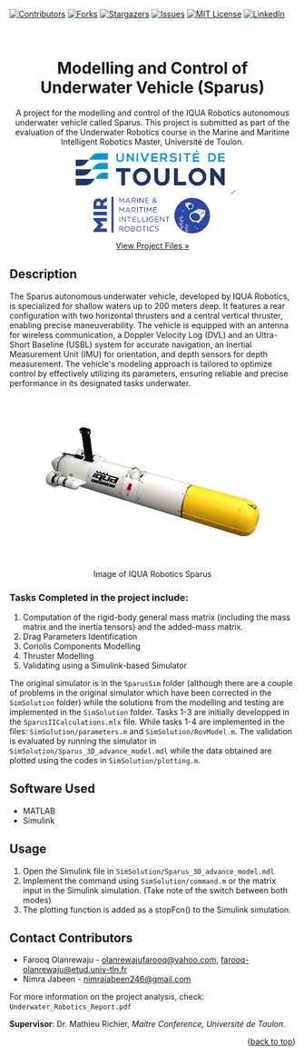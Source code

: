 <a name="readme-top"></a>

[![Contributors][contributors-shield]][contributors-url]
[![Forks][forks-shield]][forks-url]
[![Stargazers][stars-shield]][stars-url]
[![Issues][issues-shield]][issues-url]
[![MIT License][license-shield]][license-url]
[![LinkedIn][linkedin-shield]][linkedin-url]

<!-- PROJECT LOGO -->
<br />
<div align="center">
  <h1 align="center">Modelling and Control of Underwater Vehicle (Sparus)</h1>

  <p align="center">
    A project for the modelling and control of the IQUA Robotics autonomous underwater vehicle called Sparus. This project is submitted as part of the evaluation of the Underwater Robotics course in the Marine and Maritime Intelligent Robotics Master, Université de Toulon.
    <br />
    <a href="https://www.univ-tln.fr/">
      <img src="ReadME/utln-logo.png" alt="University of Toulon Logo" height="80">
    </a>
    .
    <a href="https://www.master-mir.eu/">
      <img src="ReadME/mir-logo.png" alt="MIR Logo" height="80">
    </a>
    <br />
    <a href="https://github.com/olanrewajufarooq/MIRUnderwaterRobotics">View Project Files »</a>
    <br />
  </p>
</div>

## Description

The Sparus autonomous underwater vehicle, developed by IQUA Robotics, is specialized for shallow waters up to 200 meters deep. It features a rear configuration with two horizontal thrusters and a central vertical thruster, enabling precise maneuverability. The vehicle is equipped with an antenna for wireless communication, a Doppler Velocity Log (DVL) and an Ultra-Short Baseline (USBL) system for accurate navigation, an Inertial Measurement Unit (IMU) for orientation, and depth sensors for depth measurement. The vehicle's modeling approach is tailored to optimize control by effectively utilizing its parameters, ensuring reliable and precise performance in its designated tasks underwater.

<p align="center">
  <img src="ReadME/sparus.png" alt="Sparus Image">
  <br />Image of IQUA Robotics Sparus
</p>

### Tasks Completed in the project include:

1. Computation of the rigid-body general mass matrix (including the mass matrix and the inertia tensors) and the added-mass matrix. 
2. Drag Parameters Identification
3. Coriolis Components Modelling
4. Thruster Modelling
5. Validating using a Simulink-based Simulator

The original simulator is in the `SparusSim` folder (although there are a couple of problems in the original simulator which have been corrected in the `SimSolution` folder) while the solutions from the modelling and testing are implemented in the `SimSolution` folder. Tasks 1-3 are initially developped in the `SparusIICalculations.mlx` file. While tasks 1-4 are implemented in the files: `SimSolution/parameters.m` and `SimSolution/RovModel.m`. The validation is evaluated by running the simulator in `SimSolution/Sparus_3D_advance_model.mdl` while the data obtained are plotted using the codes in `SimSolution/plotting.m`.

## Software Used

- MATLAB
- Simulink

## Usage

1. Open the Simulink file in `SimSolution/Sparus_3D_advance_model.mdl`
2. Implement the command using `SimSolution/command.m` or the matrix input in the Simulink simulation. (Take note of the switch between both modes)
3. The plotting function is added as a stopFcn() to the Simulink simulation.

<!-- CONTACT -->
## Contact Contributors

* Farooq Olanrewaju - olanrewajufarooq@yahoo.com, farooq-olanrewaju@etud.univ-tln.fr
* Nimra Jabeen - nimrajabeen246@gmail.com

For more information on the project analysis, check: `Underwater_Robotics_Report.pdf`

<strong>Supervisor</strong>: Dr. Mathieu Richier, <i>Maitre Conference, Université de Toulon</i>.
<p align="right">(<a href="#readme-top">back to top</a>)</p>


<!-- MARKDOWN LINKS & IMAGES -->
<!-- https://www.markdownguide.org/basic-syntax/#reference-style-links -->
[contributors-shield]: https://img.shields.io/github/contributors/olanrewajufarooq/MIRUnderwaterRobotics.svg?style=for-the-badge
[contributors-url]: https://github.com/olanrewajufarooq/MIRUnderwaterRobotics/graphs/contributors
[forks-shield]: https://img.shields.io/github/forks/olanrewajufarooq/MIRUnderwaterRobotics.svg?style=for-the-badge
[forks-url]: https://github.com/olanrewajufarooq/MIRUnderwaterRobotics/network/members
[stars-shield]: https://img.shields.io/github/stars/olanrewajufarooq/MIRUnderwaterRobotics.svg?style=for-the-badge
[stars-url]: https://github.com/olanrewajufarooq/MIRUnderwaterRobotics/stargazers
[issues-shield]: https://img.shields.io/github/issues/olanrewajufarooq/MIRUnderwaterRobotics.svg?style=for-the-badge
[issues-url]: https://github.com/olanrewajufarooq/MIRUnderwaterRobotics/issues
[license-shield]: https://img.shields.io/github/license/olanrewajufarooq/MIRUnderwaterRobotics.svg?style=for-the-badge
[license-url]: https://github.com/olanrewajufarooq/MIRUnderwaterRobotics/blob/main/LICENSE
[linkedin-shield]: https://img.shields.io/badge/-LinkedIn-black.svg?style=for-the-badge&logo=linkedin&colorB=555
[linkedin-url]: https://linkedin.com/in/olanrewajufarooq
